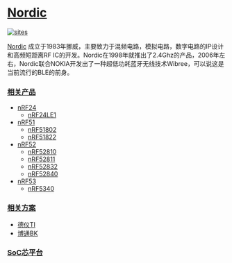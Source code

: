 ﻿# [Nordic](https://github.com/sochub/Nordic)

[![sites](http://182.61.61.133/link/resources/SoC.png)](http://SoC.Xin) 

[Nordic](https://www.nordicsemi.com) 成立于1983年挪威，主要致力于混频电路，模拟电路，数字电路的IP设计和高频短距离RF IC的开发。Nordic在1998年就推出了2.4Ghz的产品，2006年左右，Nordic联合NOKIA开发出了一种超低功耗蓝牙无线技术Wibree，可以说这是当前流行的BLE的前身。

###  [相关产品](https://github.com/sochub/Nordic)  

* [nRF24](https://github.com/sochub/nRF24)
	* [nRF24LE1](https://github.com/sochub/nRF24LE1) 
* [nRF51](https://github.com/sochub/NRF51)
	* [nRF51802](https://github.com/sochub/nRF51802) 
	* [nRF51822](https://github.com/sochub/nRF51822) 
* [nRF52](https://github.com/sochub/nRF52)
	* [nRF52810](https://github.com/sochub/nRF52810) 
	* [nRF52811](https://github.com/sochub/nRF52811) 
	* [nRF52832](https://github.com/sochub/nRF52832) 
	* [nRF52840](https://github.com/sochub/nRF52840) 
* [nRF53](https://github.com/sochub/nRF53)
	* [nRF5340](https://github.com/sochub/nRF5340) 
	

### [相关方案](https://github.com/sochub)

* [德仪TI](https://github.com/sochub/TI)
* [博通BK](https://github.com/sochub/BK)

###  [SoC芯平台](http://SoC.Xin) 
